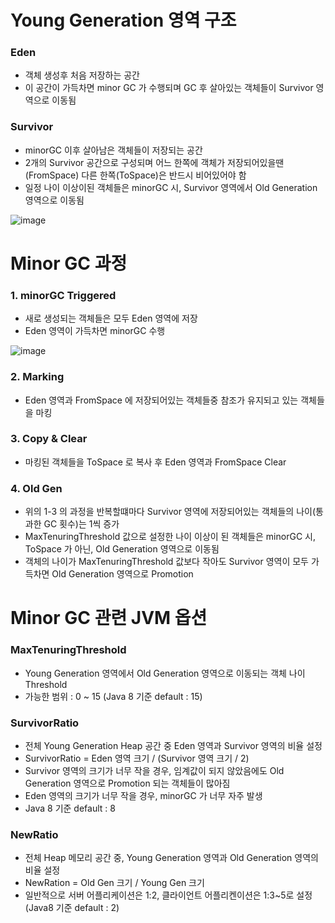 # Young Generation 영역 구조
### Eden
* 객체 생성후 처음 저장하는 공간
* 이 공간이 가득차면 minor GC 가 수행되며 GC 후 살아있는 객체들이 Survivor 영역으로 이동됨

### Survivor
* minorGC 이후 살아남은 객체들이 저장되는 공간
* 2개의 Survivor 공간으로 구성되며 어느 한쪽에 객체가 저장되어있을땐(FromSpace) 다른 한쪽(ToSpace)은 반드시 비어있어야 함
* 일정 나이 이상이된 객체들은 minorGC 시, Survivor 영역에서 Old Generation 영역으로 이동됨

![image](https://user-images.githubusercontent.com/48702893/84272026-dadb2e80-ab67-11ea-8e4a-e02591940371.png)


# Minor GC 과정
### 1. minorGC Triggered
* 새로 생성되는 객체들은 모두 Eden 영역에 저장
* Eden 영역이 가득차면 minorGC 수행

![image](https://user-images.githubusercontent.com/48702893/84272408-54731c80-ab68-11ea-9d67-61c50da8addd.png)

### 2. Marking
* Eden 영역과 FromSpace 에 저장되어있는 객체들중 참조가 유지되고 있는 객체들을 마킹

### 3. Copy & Clear
* 마킹된 객체들을 ToSpace 로 복사 후 Eden 영역과 FromSpace Clear

### 4. Old Gen
* 위의 1-3 의 과정을 반복할떄마다 Survivor 영역에 저장되어있는 객체들의 나이(통과한 GC 횟수)는 1씩 증가
* MaxTenuringThreshold 값으로 설정한 나이 이상이 된 객체들은 minorGC 시, ToSpace 가 아닌, Old Generation 영역으로 이동됨
* 객체의 나이가 MaxTenuringThreshold 값보다 작아도 Survivor 영역이 모두 가득차면 Old Generation 영역으로 Promotion

# Minor GC 관련 JVM 옵션
### MaxTenuringThreshold
* Young Generation 영역에서 Old Generation 영역으로 이동되는 객체 나이 Threshold
* 가능한 범위 : 0 ~ 15 (Java 8 기준 default : 15)

### SurvivorRatio
* 전체 Young Generation Heap 공간 중 Eden 영역과 Survivor 영역의 비율 설정
* SurvivorRatio = Eden 영역 크기 / (Survivor 영역 크기 / 2)
* Survivor 영역의 크기가 너무 작을 경우, 임계값이 되지 않았음에도 Old Generation 영역으로 Promotion 되는 객체들이 많아짐
* Eden 영역의 크기가 너무 작을 경우, minorGC 가 너무 자주 발생
* Java 8 기준 default : 8

### NewRatio
* 전체 Heap 메모리 공간 중, Young Generation 영역과 Old Generation 영역의 비율 설정
* NewRation = Old Gen 크기 / Young Gen 크기
* 일반적으로 서버 어플리케이션은 1:2, 클라이언트 어플리켄이션은 1:3~5로 설정(Java8 기준 default : 2)


